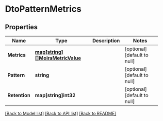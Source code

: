 # DtoPatternMetrics

## Properties
Name | Type | Description | Notes
------------ | ------------- | ------------- | -------------
**Metrics** | [**map[string][]MoiraMetricValue**](array.md) |  | [optional] [default to null]
**Pattern** | **string** |  | [optional] [default to null]
**Retention** | **map[string]int32** |  | [optional] [default to null]

[[Back to Model list]](../README.md#documentation-for-models) [[Back to API list]](../README.md#documentation-for-api-endpoints) [[Back to README]](../README.md)

